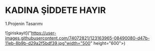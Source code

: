 # KADINA ŞİDDETE HAYIR

1.Projenin Tasarımı

![giriskayit]("https://user-images.githubusercontent.com/74072821/123163965-08490080-d47b-11eb-8b9b-d29a2f5bdf39.jpg"width="500" height="600">)

